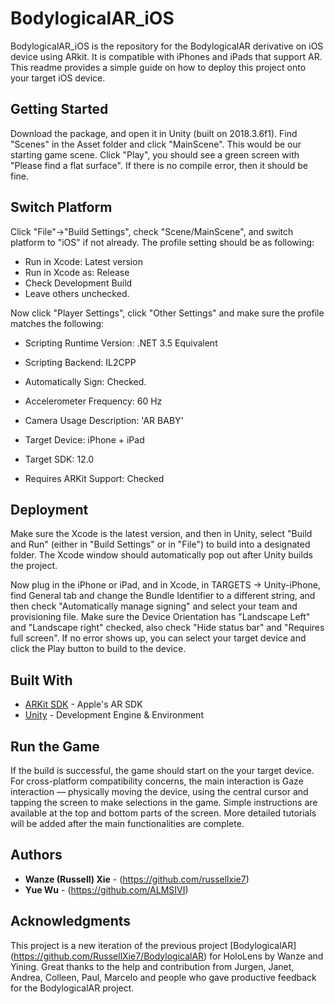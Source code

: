 # BodylogicalAR_iOS

BodylogicalAR_iOS is the repository for the BodylogicalAR derivative on iOS device using ARkit. It is compatible with iPhones and iPads that support AR. This readme provides a simple guide on how to deploy this project onto your target iOS device.

## Getting Started

Download the package, and open it in Unity (built on 2018.3.6f1). Find "Scenes" in the Asset folder and click "MainScene". This would be our starting game scene. Click "Play", you should see a green screen with "Please find a flat surface". If there is no compile error, then it should be fine.

## Switch Platform

Click "File"->"Build Settings", check "Scene/MainScene", and switch platform to "iOS" if not already. The profile setting should be as following:
* Run in Xcode: Latest version
* Run in Xcode as: Release
* Check Development Build
* Leave others unchecked.

Now click "Player Settings", click "Other Settings" and make sure the profile matches the following:
* Scripting Runtime Version: .NET 3.5 Equivalent
* Scripting Backend: IL2CPP
* Automatically Sign: Checked.

* Accelerometer Frequency: 60 Hz
* Camera Usage Description: 'AR BABY'

* Target Device: iPhone + iPad
* Target SDK: 12.0
* Requires ARKit Support: Checked


## Deployment

Make sure the Xcode is the latest version, and then in Unity, select "Build and Run" (either in "Build Settings" or in "File") to build into a designated folder. The Xcode window should automatically pop out after Unity builds the project.

Now plug in the iPhone or iPad, and in Xcode, in TARGETS -> Unity-iPhone, find General tab and change the Bundle Identifier to a different string, and then check "Automatically manage signing" and select your team and provisioning file. Make sure the Device Orientation has "Landscape Left" and "Landscape right" checked, also check "Hide status bar" and "Requires full screen". If no error shows up, you can select your target device and click the Play button to build to the device.

## Built With

* [ARKit SDK](https://developer.apple.com/arkit/) - Apple's AR SDK
* [Unity](https://unity3d.com/) - Development Engine & Environment

## Run the Game

If the build is successful, the game should start on the your target device. For cross-platform compatibility concerns, the main interaction is Gaze interaction — physically moving the device, using the central cursor and tapping the screen to make selections in the game. Simple instructions are available at the top and bottom parts of the screen. More detailed tutorials will be added after the main functionalities are complete.

## Authors

* **Wanze (Russell) Xie** - (https://github.com/russellxie7)
* **Yue Wu** - (https://github.com/ALMSIVI)

## Acknowledgments

This project is a new iteration of the previous project [BodylogicalAR] (https://github.com/RussellXie7/BodylogicalAR) for HoloLens by Wanze and Yining. Great thanks to the help and contribution from Jurgen, Janet, Andrea, Colleen, Paul, Marcelo and people who gave productive feedback for the BodylogicalAR project.



